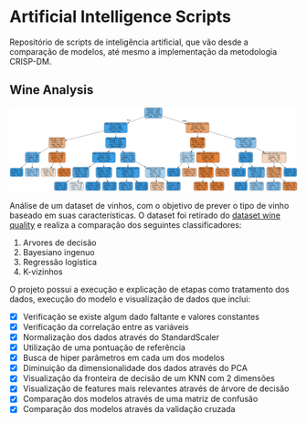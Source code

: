 # Artificial Intelligence Scripts

Repositório de scripts de inteligência artificial, que vão desde a comparação de modelos, até mesmo a implementação da metodologia CRISP-DM.

## Wine Analysis

![Wine feature tree](./wine-analysis/wine-tree.svg)

Análise de um dataset de vinhos, com o objetivo de prever o tipo de vinho baseado em suas características. O dataset foi retirado do [dataset wine quality](https://archive.ics.uci.edu/dataset/186/wine+quality) e realiza a comparação dos seguintes classificadores:
1. Arvores de decisão
2. Bayesiano ingenuo
3. Regressão logística
4. K-vizinhos

O projeto possui a execução e explicação de etapas como tratamento dos dados, execução do modelo e visualização de dados que inclui:
- [x] Verificação se existe algum dado faltante e valores constantes
- [x] Verificação da correlação entre as variáveis
- [x] Normalização dos dados através do StandardScaler
- [x] Utilização de uma pontuação de referência
- [x] Busca de hiper parâmetros em cada um dos modelos
- [x] Diminuição da dimensionalidade dos dados através do PCA
- [x] Visualização da fronteira de decisão de um KNN com 2 dimensões
- [x] Visualização de features mais relevantes através de árvore de decisão
- [x] Comparação dos modelos através de uma matriz de confusão
- [x] Comparação dos modelos através da validação cruzada